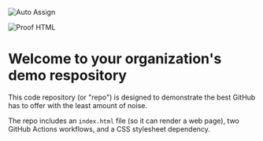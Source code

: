 ![Auto Assign](https://github.com/VaOrganization/demo-repository/actions/workflows/auto-assign.yml/badge.svg)

![Proof HTML](https://github.com/VaOrganization/demo-repository/actions/workflows/proof-html.yml/badge.svg)

# Welcome to your organization's demo respository
This code repository (or "repo") is designed to demonstrate the best GitHub has to offer with the least amount of noise.

The repo includes an `index.html` file (so it can render a web page), two GitHub Actions workflows, and a CSS stylesheet dependency.
